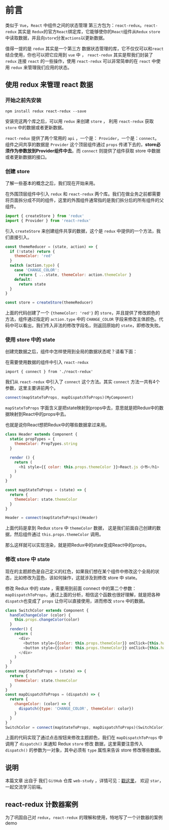 # 前言

类似于 `Vue`，`React` 中组件之间的状态管理 第三方包为：`react-redux`。`react-redux` 其实是 `Redux`的官方`React`绑定库，它能够使你的`React`组件从`Redux` `store`中读取数据，并且向`store`分发`actions`以更新数据。

值得一提的是 `redux` 其实是一个第三方 数据状态管理的库，它不仅仅可以和`react` 结合使用，你也可以把它应用到 `vue` 中 ， `react-redux` 其实是帮我们封装了 `redux` 连接 `react` 的一些操作，使用 `react-redux` 可以非常简单的在 `react` 中使用 `redux` 来管理我们应用的状态。

## 使用 redux 来管理 react 数据

### 开始之前先安装

```shell
npm install redux react-redux --save
```

安装完这两个库之后，可以用 `redux` 来创建 `store` ， 利用 `react-redux` 获取 `store` 中的数据或者更新数据。

`react-redux` 提供了两个常用的 `api` ，一个是： `Provider`，一个是：`connect`。 组件之间共享的数据是 `Provider` 这个顶层组件通过 `props` 传递下去的，**store必须作为参数放到Provider组件中去**。而 `connect` 则提供了组件获取 store 中数据或者更新数据的接口。

### 创建 store

了解一些基本的概念之后，我们现在开始来用。

在外围顶层组件中引入 `redux` 和  `react-redux` 两个库。我们在做业务之前都需要将页面拆分成不同的组件，这里的外围组件通常指的是我们拆分后的所有组件的父组件。

```javascript
import { createStore } from 'redux'
import { Provider } from 'react-redux'
```

引入 `createStore` 来创建组件共享的数据，这个是 `redux` 中提供的一个方法，我们直接引入。

```javascript
const themeReducer = (state, action) => {
  if (!state) return {
    themeColor: 'red'
  }
  switch (action.type) {
    case 'CHANGE_COLOR':
      return { ...state, themeColor: action.themeColor }
    default:
      return state
  }
}

const store = createStore(themeReducer)
```

上面的代码创建了一个 `{themeColor: 'red'}`  的 `store`，并且提供了修改颜色的方法，组件通过指定的 `action.type` 中的 `CHANGE_COLOR` 字段来修改主体颜色。代码中可以看出，我们传入非法的修改字段名，则返回原始的 `state`，即修改失败。

### 使用 store 中的 state

创建完数据之后，组件中怎样使用到全局的数据状态呢？请看下面：

在需要使用数据的组件中引入 `react-redux`

```shell
import { connect } from './react-redux'
```

我们从 `react-redux` 中引入了 `connect` 这个方法。其实 `connect` 方法一共有4个参数，这里主要讲前两个。

```javascript
connect(mapStateToProps, mapDispatchToProps)(MyComponent)
```

`mapStateToProps` 字面含义是把state映射到props中去，意思就是把Redux中的数据映射到React中的props中去。

也就是说你React想把Redux中的哪些数据拿过来用。

```javascript
class Header extends Component {
  static propTypes = {
    themeColor: PropTypes.string
  }

  render () {
    return (
      <h1 style={{ color: this.props.themeColor }}>React.js 小书</h1>
    )
  }
}

const mapStateToProps = (state) => {
  return {
    themeColor: state.themeColor
  }
}

Header = connect(mapStateToProps)(Header)
```

上面代码是拿到  Redux `store` 中 `themeColor` 数据， 这是我们前面自己创建的数据，然后组件通过 `this.props.themeColor` 调用。

那么这样就可以实现渲染，就是把Redux中的state变成React中的props。


### 修改 store 中 state

现在的主题颜色是自己定义的红色，如果我们想在某个组件中修改这个全局的状态，比如修改为蓝色，该如何操作，这就涉及到修改 store 中 state。

修改 Redux 中的 state ，需要用到前面 connect 中的第二个参数：`mapDispatchToProps`，通过上面的分析，相信这个函数也很好理解，就是把各种 `dispatch`也变成了 `props` 让你可以直接使用，进而修改 `store` 中的数据。

```javascript
class SwitchColor extends Component {
  handleChangeColor (color) {
    this.props.changeColor(color)
  }
  render() {
    return (
      <div>
        <button style={{color: this.props.themeColor}} onClick={this.handleChangeColor.bind(this, 'blue')}>blue</button>
        <button style={{color: this.props.themeColor}} onClick={this.handleChangeColor.bind(this, 'red')}>red</button>
      </div>
    )
  }
}
const mapStateToProps = (state) => {
  return {
    themeColor: state.themeColor
  }
}
const mapDispatchToProps = (dispatch) => {
  return {
    changeColor: (color) => {
      dispatch({type: 'CHANGE_COLOR', themeColor: color})
    }
  }
}
SwitchColor = connect(mapStateToProps, mapDispatchToProps)(SwitchColor)
```

上面的代码实现了通过点击按钮来修改主题颜色，我们在 `mapDispatchToProps` 中调用了 `dispatch()`  来通知 Redux `store` 修改 数据，这里需要注意传入 `dispatch()` 的参数为一对象，其中必须有 `type` 属性来告诉 store 修改哪些数据。

## 说明

本篇文章 出自于 我们 `GitHub` 仓库 `web-study` ，详情可见：[戳这里](https://github.com/pubdreamcc/web-study)， 欢迎 `star`，一起交流学习前端。

## react-redux 计数器案例

为了巩固自己对 `redux`，`react-redux` 的理解和使用，特地写了一个计数器的案例demo